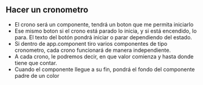 ## Hacer un cronometro

- El crono será un componente, tendrá un boton que me permita iniciarlo
- Ese mismo boton si el crono está parado lo inicia, y si está encendido, lo para. El texto del botón pondrá iniciar o parar dependiendo del estado.
- Si dentro de app.component tiro varios componentes de tipo cronometro, cada crono funcionará de manera independiente.
- A cada crono, le podremos decir, en que valor comienza y hasta donde tiene que contar.
- Cuando el componente llegue a su fin, pondrá el fondo del componente padre de un color